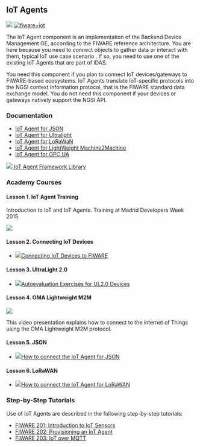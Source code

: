 <h2>IoT Agents</h2>

[![](https://nexus.lab.fiware.org/repository/raw/public/badges/chapters/iot-agents.svg)](https://www.fiware.org/developers/catalogue/)
[![fiware+iot](https://nexus.lab.fiware.org/repository/raw/public/badges/stackoverflow/iot-agents.svg)](https://stackoverflow.com/questions/tagged/fiware+iot)

The IoT Agent component is an implementation of the Backend Device Management
GE, according to the FIWARE reference architecture. You are here because you
need to connect objects to gather data or interact with them, typical IoT use
case scenario . If so, you need to use one of the existing IoT Agents that are
part of IDAS.

You need this component if you plan to connect IoT devices/gateways to
FIWARE-based ecosystems. IoT Agents translate IoT-specific protocols into the
NGSI context information protocol, that is the FIWARE standard data exchange
model. You do not need this component if your devices or gateways natively
support the NGSI API.

<h3>Documentation</h3>

-   [IoT Agent for JSON](https://fiware-iotagent-json.rtfd.io)
-   [IoT Agent for Ultralight](https://fiware-iotagent-ul.rtfd.io)
-   [IoT Agent for LoRaWaN](https://fiware-lorawan.rtfd.io)
-   [IoT Agent for LightWeight Machine2Machine](https://fiware-iotagent-lwm2m.rtfd.io)
-   [IoT Agent for OPC UA](https://iotagent-opcua.rtfd.io)

[![](https://fiware.github.io/academy/img/books.png) IoT Agent Framework Library](https://iotagent-node-lib.rtfd.io)

<h3>Academy Courses</h3>

<h4> Lesson 1. IoT Agent Training</h4>

Introduction to IoT and IoT Agents. Training at Madrid Developers Week 2015.

[![](http://img.youtube.com/vi/DzmtvEztcSY/0.jpg)](https://www.youtube.com/watch?v=DzmtvEztcSY "IDAS Training")

<h4>Lesson 2. Connecting IoT Devices</h4>

-   <a href="https://www.slideshare.net/FI-WARE/fiware-iotidasintroul20v2">![](https://fiware.github.io/academy/img/doc.svg)Connecting
    IoT Devices to FIWARE</a>

<h4>Lesson 3. UltraLight 2.0</h4>

-   <a href="https://www.slideshare.net/FI-WARE/io-t-basicexercisesdevelopersweek">![](https://fiware.github.io/academy/img/doc.svg)Autoevaluation
    Exercises for UL2.0 Devices</a>

<h4>Lesson 4. OMA Lightweight M2M</h4>

[![](http://img.youtube.com/vi/G-3PGEibDuY/0.jpg)](https://www.youtube.com/watch?v=G-3PGEibDuY "OMA Lightweight M2M")

This video presentation explains how to connect to the internet of Things using
the OMA Lightweight M2M protocol.

<h4>Lesson 5. JSON</h4>

-   <a href="https://github.com/telefonicaid/iotagent-json/blob/master/docs/stepbystep.md">![](https://fiware.github.io/academy/img/doc.svg)How
    to connect the IoT Agent for JSON</a>

<h4>Lesson 6. LoRaWAN</h4>

-   <a href="https://github.com/Atos-Research-and-Innovation/IoTagent-LoRaWAN/blob/master/docs/tutorialStm32TTN.md">![](https://fiware.github.io/academy/img/doc.svg)How
    to connect the IoT Agent for LoRaWAN</a>

<h3>Step-by-Step Tutorials</h3>

Use of IoT Agents are described in the following step-by-step tutorials:

-   [FIWARE 201: Introduction to IoT Sensors](https://fiware-tutorials.readthedocs.io/en/latest/iot-sensors)
-   [FIWARE 202: Provisioning an IoT Agent](https://fiware-tutorials.readthedocs.io/en/latest/iot-agent)
-   [FIWARE 203: IoT over MQTT](https://fiware-tutorials.readthedocs.io/en/latest/iot-over-mqtt)
